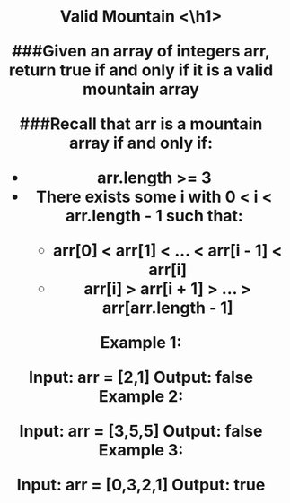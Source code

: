 <h1 align="center"> Valid Mountain <\h1>

###Given an array of integers arr, return true if and only if it is a valid mountain array

###Recall that arr is a mountain array if and only if:
<ul>
<li>arr.length >= 3</li>
<li>There exists some i with 0 < i < arr.length - 1 such that:</li>
<ul>
<li> arr[0] < arr[1] < ... < arr[i - 1] < arr[i] </li>
<li> arr[i] > arr[i + 1] > ... > arr[arr.length - 1] </li>
</ul>
</ul>
Example 1:

Input: arr = [2,1]
Output: false
Example 2:

Input: arr = [3,5,5]
Output: false
Example 3:

Input: arr = [0,3,2,1]
Output: true
